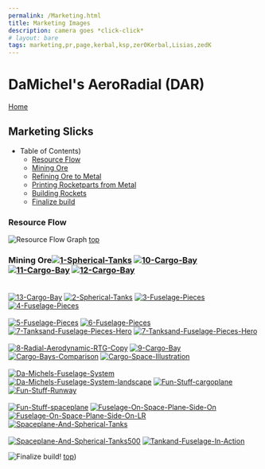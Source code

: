 ```yaml
---
permalink: /Marketing.html
title: Marketing Images
description: camera goes *click-click*
# layout: bare
tags: marketing,pr,page,kerbal,ksp,zer0Kerbal,Lisias,zedK
---
```


<!-- Marketing.md v1.0.1.0
DaMichel's AeroRadial (DAR)
created: 13 Apr 2022
updated: 15 May 2022

based upon work by LisiasT -->

<script src="https://kit.fontawesome.com/0ea5493613.js" crossorigin="anonymous"></script>
<i class="fa-solid fa-user-astronaut fa-beat-fade fa-3x" style="--fa-beat-fade-opacity: 0.1; --fa-beat-fade-scale: 1.25;color: #BADA55" ></i>

# DaMichel's AeroRadial (DAR)

[Home](./index.md)

## Marketing Slicks

* Table of Contents)
  * [Resource Flow](#Resource-Flow)
  * [Mining Ore](#Mining-Ore)
  * [Refining Ore to Metal](#Refining-Ore-to-Metal)
  * [Printing Rocketparts from Metal](#Printing-Rocketparts-from-Metal)
  * [Building Rockets](#Building-Rockets)
  * [Finalize build](#Finalize-build)

### Resource Flow

![Resource Flow Graph](https://i.postimg.cc/QNqdw7wp/Simple-Construction-resource-Flow.png)
[top](#Table-of-Contents)

### Mining Ore<a href="https://postimg.cc/zHvVqTfm" target="_blank"><img src="https://i.postimg.cc/zHvVqTfm/1-Spherical-Tanks.jpg" alt="1-Spherical-Tanks"/></a> <a href="https://postimg.cc/t7JTZt9w" target="_blank"><img src="https://i.postimg.cc/t7JTZt9w/10-Cargo-Bay.jpg" alt="10-Cargo-Bay"/></a> <a href="https://postimg.cc/njRhSMG3" target="_blank"><img src="https://i.postimg.cc/njRhSMG3/11-Cargo-Bay.jpg" alt="11-Cargo-Bay"/></a> <a href="https://postimg.cc/G4wh5Wvn" target="_blank"><img src="https://i.postimg.cc/G4wh5Wvn/12-Cargo-Bay.jpg" alt="12-Cargo-Bay"/></a><br/><br/>
<a href="https://postimg.cc/XZnNV922" target="_blank"><img src="https://i.postimg.cc/XZnNV922/13-Cargo-Bay.jpg" alt="13-Cargo-Bay"/></a> <a href="https://postimg.cc/47BYCWsb" target="_blank"><img src="https://i.postimg.cc/47BYCWsb/2-Spherical-Tanks.jpg" alt="2-Spherical-Tanks"/></a> <a href="https://postimg.cc/mhgc3Wyd" target="_blank"><img src="https://i.postimg.cc/mhgc3Wyd/3-Fuselage-Pieces.jpg" alt="3-Fuselage-Pieces"/></a> <a href="https://postimg.cc/4n2YB28X" target="_blank"><img src="https://i.postimg.cc/4n2YB28X/4-Fuselage-Pieces.jpg" alt="4-Fuselage-Pieces"/></a><br/><br/>
<a href="https://postimg.cc/8Fb5WZJQ" target="_blank"><img src="https://i.postimg.cc/8Fb5WZJQ/5-Fuselage-Pieces.jpg" alt="5-Fuselage-Pieces"/></a> <a href="https://postimg.cc/2b85xnhq" target="_blank"><img src="https://i.postimg.cc/2b85xnhq/6-Fuselage-Pieces.jpg" alt="6-Fuselage-Pieces"/></a> <a href="https://postimg.cc/zV9V1bZM" target="_blank"><img src="https://i.postimg.cc/zV9V1bZM/7-Tanksand-Fuselage-Pieces-Hero.jpg" alt="7-Tanksand-Fuselage-Pieces-Hero"/></a> <a href="https://postimg.cc/FkYsMmPN" target="_blank"><img src="https://i.postimg.cc/FkYsMmPN/7-Tanksand-Fuselage-Pieces-Hero.png" alt="7-Tanksand-Fuselage-Pieces-Hero"/></a><br/><br/>
<a href="https://postimg.cc/wtzM7CBQ" target="_blank"><img src="https://i.postimg.cc/wtzM7CBQ/8-Radial-Aerodynamic-RTG-Copy.jpg" alt="8-Radial-Aerodynamic-RTG-Copy"/></a> <a href="https://postimg.cc/9zkfGRMM" target="_blank"><img src="https://i.postimg.cc/9zkfGRMM/9-Cargo-Bay.jpg" alt="9-Cargo-Bay"/></a> <a href="https://postimg.cc/xcH9M6hx" target="_blank"><img src="https://i.postimg.cc/xcH9M6hx/Cargo-Bays-Comparison.png" alt="Cargo-Bays-Comparison"/></a> <a href="https://postimg.cc/BLVJckJy" target="_blank"><img src="https://i.postimg.cc/BLVJckJy/Cargo-Space-Illustration.png" alt="Cargo-Space-Illustration"/></a><br/><br/>
<a href="https://postimg.cc/4Y6NkW17" target="_blank"><img src="https://i.postimg.cc/4Y6NkW17/Da-Michels-Fuselage-System.jpg" alt="Da-Michels-Fuselage-System"/></a> <a href="https://postimg.cc/tZTX6pGW" target="_blank"><img src="https://i.postimg.cc/tZTX6pGW/Da-Michels-Fuselage-System-landscape.jpg" alt="Da-Michels-Fuselage-System-landscape"/></a> <a href="https://postimg.cc/QKKh6mtM" target="_blank"><img src="https://i.postimg.cc/QKKh6mtM/Fun-Stuff-cargoplane.jpg" alt="Fun-Stuff-cargoplane"/></a> <a href="https://postimg.cc/w31qTqVd" target="_blank"><img src="https://i.postimg.cc/w31qTqVd/Fun-Stuff-Runway.jpg" alt="Fun-Stuff-Runway"/></a><br/><br/>
<a href="https://postimg.cc/Cd9FR3Pn" target="_blank"><img src="https://i.postimg.cc/Cd9FR3Pn/Fun-Stuff-spaceplane.jpg" alt="Fun-Stuff-spaceplane"/></a> <a href="https://postimg.cc/RNnZGS6T" target="_blank"><img src="https://i.postimg.cc/RNnZGS6T/Fuselage-On-Space-Plane-Side-On.png" alt="Fuselage-On-Space-Plane-Side-On"/></a> <a href="https://postimg.cc/nsTFMMgn" target="_blank"><img src="https://i.postimg.cc/nsTFMMgn/Fuselage-On-Space-Plane-Side-On-LR.png" alt="Fuselage-On-Space-Plane-Side-On-LR"/></a> <a href="https://postimg.cc/ykJk5h5c" target="_blank"><img src="https://i.postimg.cc/ykJk5h5c/Spaceplane-And-Spherical-Tanks.png" alt="Spaceplane-And-Spherical-Tanks"/></a><br/><br/>
<a href="https://postimg.cc/ZWp0YbJq" target="_blank"><img src="https://i.postimg.cc/ZWp0YbJq/Spaceplane-And-Spherical-Tanks500.png" alt="Spaceplane-And-Spherical-Tanks500"/></a> <a href="https://postimg.cc/PptCFgs5" target="_blank"><img src="https://i.postimg.cc/PptCFgs5/Tankand-Fuselage-In-Action.jpg" alt="Tankand-Fuselage-In-Action"/></a> 


![Finalize build!][IMG:hero:2e]
[top](#Table-of-Contents))

[IMG:hero:2a]: https://i.imgur.com/zqg2qcv.png "Mining Ore"
[IMG:hero:2b]: https://i.imgur.com/R6IYn5V.png "Refining Ore to Metal"
[IMG:hero:2c]: https://i.imgur.com/jhbus6m.png "Printing Rocketparts from Metal"
[IMG:hero:2d]: https://i.imgur.com/6v9gwma.png "Building Rockets"
[IMG:hero:2e]: https://i.imgur.com/nmq46HA.png "Finalize build!"

<!-- this file CC BY-ND 4.0 by zer0Kerbal -->
